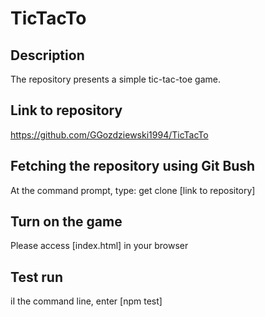 # TicTacTo

## Description 
The repository presents a simple tic-tac-toe game.

## Link to repository
https://github.com/GGozdziewski1994/TicTacTo

## Fetching the repository using Git Bush
At the command prompt, type:
get clone [link to repository]

## Turn on the game
Please access [index.html] in your browser

## Test run
iI the command line, enter [npm test]
